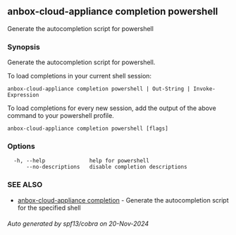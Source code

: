 ## anbox-cloud-appliance completion powershell

Generate the autocompletion script for powershell

### Synopsis

Generate the autocompletion script for powershell.

To load completions in your current shell session:

	anbox-cloud-appliance completion powershell | Out-String | Invoke-Expression

To load completions for every new session, add the output of the above command
to your powershell profile.


```
anbox-cloud-appliance completion powershell [flags]
```

### Options

```
  -h, --help              help for powershell
      --no-descriptions   disable completion descriptions
```

### SEE ALSO

* [anbox-cloud-appliance completion](anbox-cloud-appliance_completion.md)	 - Generate the autocompletion script for the specified shell

###### Auto generated by spf13/cobra on 20-Nov-2024
